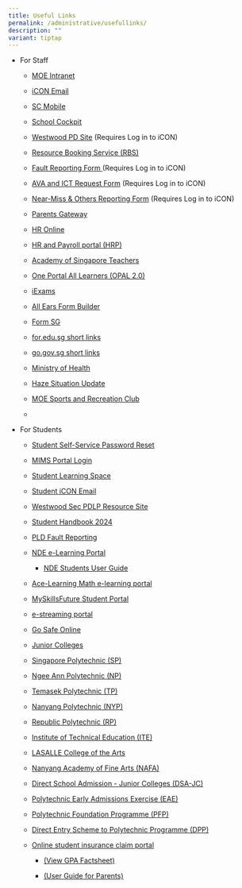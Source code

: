```yaml
---
title: Useful Links
permalink: /administrative/usefullinks/
description: ""
variant: tiptap
---
```

<ul>
<li>
<p>For Staff</p>
<p></p>
<ul>
<li>
<p><a href="https://intranet.moe.gov.sg/" rel="noopener noreferrer nofollow" target="_blank">MOE Intranet</a>
</p>
</li>
<li>
<p><a href="https://workspace.google.com/dashboard" rel="noopener noreferrer nofollow" target="_blank">iCON Email</a>
</p>
</li>
<li>
<p><a href="https://scmobile.moe.edu.sg/" rel="noopener noreferrer nofollow" target="_blank">SC Mobile</a>
</p>
</li>
<li>
<p><a href="https://schoolcockpit.moe.gov.sg/" rel="noopener noreferrer nofollow" target="_blank">School Cockpit</a>
</p>
</li>
<li>
<p><a href="https://go.gov.sg/wwstaffpd" rel="noopener noreferrer nofollow" target="_blank">Westwood PD Site</a> (Requires
Log in to iCON)</p>
</li>
<li>
<p><a href="https://rbs.avero-tech.com/" rel="noopener noreferrer nofollow" target="_blank">Resource Booking Service (RBS)</a>
</p>
</li>
<li>
<p><a href="https://go.gov.sg/vigmuq" rel="noopener noreferrer nofollow" target="_blank">Fault Reporting Form </a>(Requires
Log in to iCON)</p>
</li>
<li>
<p><a href="https://go.gov.sg/70nwyf" rel="noopener noreferrer nofollow" target="_blank">AVA and ICT Request Form</a> (Requires
Log in to iCON)</p>
</li>
<li>
<p><a href="https://tinyurl.com/near-miss-incident" rel="noopener noreferrer nofollow" target="_blank">Near-Miss &amp; Others Reporting Form</a> (Requires
Log in to iCON)</p>
</li>
<li>
<p><a href="https://pg.moe.edu.sg/" rel="noopener noreferrer nofollow" target="_blank">Parents Gateway</a>
</p>
</li>
<li>
<p><a href="http://intranet.moe.gov.sg/hronline/Pages/Home.aspx" rel="noopener noreferrer nofollow" target="_blank">HR Online</a>
</p>
</li>
<li>
<p><a href="https://www.hrp.gov.sg/" rel="noopener noreferrer nofollow" target="_blank">HR and Payroll portal (HRP)</a>
</p>
</li>
<li>
<p><a href="https://academyofsingaporeteachers.moe.edu.sg/" rel="noopener noreferrer nofollow" target="_blank">Academy of Singapore Teachers</a>
</p>
</li>
<li>
<p><a href="https://www.opal2.moe.edu.sg/" rel="noopener noreferrer nofollow" target="_blank">One Portal All Learners (OPAL 2.0)</a>
</p>
</li>
<li>
<p><a href="https://iexams.seab.gov.sg/login" rel="noopener noreferrer nofollow" target="_blank">iExams</a>
</p>
</li>
<li>
<p><a href="https://allears.estl.edu.sg/home" rel="noopener noreferrer nofollow" target="_blank">All Ears Form Builder</a>
</p>
</li>
<li>
<p><a href="https://form.gov.sg/" rel="noopener noreferrer nofollow" target="_blank">Form SG</a>
</p>
</li>
<li>
<p><a href="https://for.edu.sg/" rel="noopener noreferrer nofollow" target="_blank">for.edu.sg short links</a>
</p>
</li>
<li>
<p><a href="https://go.gov.sg/" rel="noopener noreferrer nofollow" target="_blank">go.gov.sg short links</a>
</p>
</li>
<li>
<p><a href="https://www.moh.gov.sg/" rel="noopener noreferrer nofollow" target="_blank">Ministry of Health</a>
</p>
</li>
<li>
<p><a href="https://www.haze.gov.sg/" rel="noopener noreferrer nofollow" target="_blank">Haze Situation Update</a>
</p>
</li>
<li>
<p><a href="https://www.mesrc.net/" rel="noopener noreferrer nofollow" target="_blank">MOE Sports and Recreation Club</a>
</p>
</li>
<li>
<p>
<br>
</p>
<p></p>
</li>
</ul>
</li>
<li>
<p>For Students</p>
<p></p>
<ul>
<li>
<p><a href="https://mims.moe.gov.sg/sspr/" rel="noopener noreferrer nofollow" target="_blank">Student Self-Service Password Reset</a>
</p>
</li>
<li>
<p><a href="https://idp.mims.moe.gov.sg/" rel="noopener noreferrer nofollow" target="_blank">MIMS Portal Login</a>
</p>
</li>
<li>
<p><a href="https://learning.moe.edu.sg/" rel="noopener noreferrer nofollow" target="_blank">Student Learning Space</a>
</p>
</li>
<li>
<p><a href="https://workspace.google.com/dashboard" rel="noopener noreferrer nofollow" target="_blank">Student iCON Email</a>
</p>
</li>
<li>
<p><a href="https://go.gov.sg/pdlpwwss" rel="noopener noreferrer nofollow" target="_blank">Westwood Sec PDLP Resource Site</a>
</p>
</li>
<li>
<p><a href="https://drive.google.com/file/d/1-oGn_LhV90HlUnILdnZrl9kQKqrS5oJz/view?usp=sharing" rel="noopener noreferrer nofollow" target="_blank">Student Handbook 2024</a>
</p>
</li>
<li>
<p><a href="https://go.gov.sg/pytjkj" rel="noopener noreferrer nofollow" target="_blank">PLD Fault Reporting</a>
</p>
</li>
<li>
<p><a href="https://learn.icdlasia.org/" rel="noopener noreferrer nofollow" target="_blank">NDE e-Learning Portal</a>
</p>
<ul data-tight="true" class="tight">
<li>
<p><a href="https://drive.google.com/file/d/1dVm_FkD2g7gwDW1BC_sf1coKgnhg8uI-/view?usp=share_link/" rel="noopener noreferrer nofollow" target="_blank">NDE Students User Guide</a>
</p>
</li>
</ul>
</li>
<li>
<p><a href="https://www.ace-learning.com/" rel="noopener noreferrer nofollow" target="_blank">Ace-Learning Math e-learning portal</a>
</p>
</li>
<li>
<p><a href="https://www.myskillsfuture.gov.sg/content/student/en/secondary.html" rel="noopener noreferrer nofollow" target="_blank">MySkillsFuture Student Portal</a>
</p>
</li>
<li>
<p><a href="https://www.nstream.sg/login/login.aspx" rel="noopener noreferrer nofollow" target="_blank">e-streaming portal</a>
</p>
</li>
<li>
<p><a href="https://www.csa.gov.sg/gosafeonline/" rel="noopener noreferrer nofollow" target="_blank">Go Safe Online</a>
</p>
</li>
<li>
<p><a href="https://sis.moe.gov.sg/" rel="noopener noreferrer nofollow" target="_blank">Junior Colleges</a>
</p>
</li>
<li>
<p><a href="http://www.sp.edu.sg/" rel="noopener noreferrer nofollow" target="_blank">Singapore Polytechnic (SP)</a>
</p>
</li>
<li>
<p><a href="http://www.np.edu.sg/" rel="noopener noreferrer nofollow" target="_blank">Ngee Ann Polytechnic (NP)</a>
</p>
</li>
<li>
<p><a href="http://www.tp.edu.sg/" rel="noopener noreferrer nofollow" target="_blank">Temasek Polytechnic (TP)</a>
</p>
</li>
<li>
<p><a href="http://www.nyp.edu.sg/" rel="noopener noreferrer nofollow" target="_blank">Nanyang Polytechnic (NYP)</a>
</p>
</li>
<li>
<p><a href="http://www.rp.edu.sg/" rel="noopener noreferrer nofollow" target="_blank">Republic Polytechnic (RP)</a>
</p>
</li>
<li>
<p><a href="http://www.ite.edu.sg/" rel="noopener noreferrer nofollow" target="_blank">Institute of Technical Education (ITE)</a>
</p>
</li>
<li>
<p><a href="http://www.lasalle.edu.sg/" rel="noopener noreferrer nofollow" target="_blank">LASALLE College of the Arts</a>
</p>
</li>
<li>
<p><a href="http://www.nafa.edu.sg/" rel="noopener noreferrer nofollow" target="_blank">Nanyang Academy of Fine Arts (NAFA)</a>
</p>
</li>
<li>
<p><a href="https://www.moe.gov.sg/post-secondary/admissions/dsa/apply/" rel="noopener noreferrer nofollow" target="_blank">Direct School Admission - Junior Colleges (DSA-JC)</a>
</p>
</li>
<li>
<p><a href="https://eae.polytechnic.edu.sg/eaeStudIns/menu.jsp" rel="noopener noreferrer nofollow" target="_blank">Polytechnic Early Admissions Exercise (EAE)</a>
</p>
</li>
<li>
<p><a href="https://pfp.polytechnic.edu.sg/PFP/index.html" rel="noopener noreferrer nofollow" target="_blank">Polytechnic Foundation Programme (PFP)</a>
</p>
</li>
<li>
<p><a href="https://www.ite.edu.sg/admissions/full-time-courses/higher-nitec-dpp" rel="noopener noreferrer nofollow" target="_blank">Direct Entry Scheme to Polytechnic Programme (DPP)</a>
</p>
</li>
<li>
<p><a href="https://studentgpa.incomegroupins.com.sg/" rel="noopener noreferrer nofollow" target="_blank">Online student insurance claim portal</a>
</p>
<ul>
<li>
<p><a href="https://go.gov.sg/rpk4gv" rel="noopener noreferrer nofollow" target="_blank">(View GPA Factsheet)</a>
</p>
</li>
<li>
<p><a href="https://go.gov.sg/nrzysy" rel="noopener noreferrer nofollow" target="_blank">(User Guide for Parents)</a>
</p>
<p></p>
</li>
</ul>
</li>
</ul>
</li>
</ul>
<p></p>